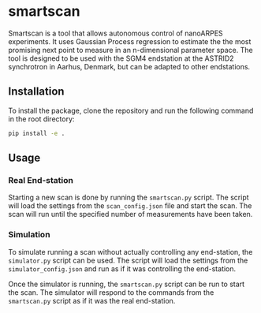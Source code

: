 # smartscan

Smartscan is a tool that allows autonomous control of nanoARPES experiments.
It uses Gaussian Process regression to estimate the the most promising next
point to measure in an n-dimensional parameter space. The tool is designed to
be used with the SGM4 endstation at the ASTRID2 synchrotron in Aarhus, Denmark,
but can be adapted to other endstations.

## Installation

To install the package, clone the repository and run the following command in
the root directory:

```bash
pip install -e .
```

## Usage

### Real End-station

Starting a new scan is done by running the `smartscan.py` script. The script will
load the settings from the `scan_config.json` file and start the scan. The scan
will run until the specified number of measurements have been taken.

### Simulation

To simulate running a scan without actually controlling any end-station, the
`simulator.py` script can be used. The script will load the settings from the
`simulator_config.json` and run as if it was controlling the end-station.

Once the simulator is running, the `smartscan.py` script can be run to start the
scan. The simulator will respond to the commands from the `smartscan.py` script as
if it was the real end-station.
